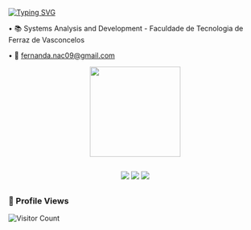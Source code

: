 
[![Typing SVG](https://readme-typing-svg.demolab.com?font=&weight=600&size=50&pause=1000&color=8C4E81&center=true&width=456&lines=Hello+my+name+is+Fernanda+Fernandes)](https://git.io/typing-svg)


• 📚 Systems Analysis and Development - Faculdade de Tecnologia de Ferraz de Vasconcelos

• 📧 fernanda.nac09@gmail.com


<div align="center">
  <a href="https://github.com/temp.fernandeezz">
  <img height="180em" src="https://github-readme-stats.vercel.app/api/top-langs/?username=kaueloviz&show_icons=true&layout=compact&theme=transparent"/>
</div>
  

##
 
<div align="center"> 
  <a href="https://www.instagram.com/temp.fernandezz/" target="_blank"><img src="https://img.shields.io/badge/-Instagram-%23E4405F?style=for-the-badge&logo=instagram&logoColor=white" target="_blank"></a>
  <a href = "mailto:fernanda.nac09@gmail.com"><img src="https://img.shields.io/badge/-Gmail-%23333?style=for-the-badge&logo=gmail&logoColor=white" target="_blank"></a>
  <a href="www.linkedin.com/in/fernanda-fernandes-nascimento" target="_blank"><img src="https://img.shields.io/badge/-LinkedIn-%230077B5?style=for-the-badge&logo=linkedin&logoColor=white" target="_blank"></a> 
  
</div>

##
### :eyes: Profile Views
<p align="center">


![Visitor Count](https://profile-counter.glitch.me/{temp.fernandeezz}/count.svg)
</p>
